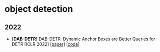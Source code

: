 # object detection
## 2022
- [**DAB-DETR**] DAB-DETR: Dynamic Anchor Boxes are Better Queries for DETR [ICLR'2022] [[paper]](https://arxiv.org/abs/2201.12329) [[code]](https://github.com/IDEA-opensource/DAB-DETR)